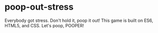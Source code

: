 # poop-out-stress
Everybody got stress. Don't hold it, poop it out!
This game is built on ES6, HTML5, and CSS. 
Let's poop, POOPER!
